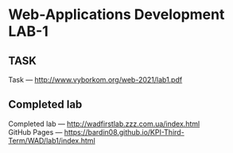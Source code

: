 # Web-Applications Development LAB-1

## TASK
Task — http://www.vyborkom.org/web-2021/lab1.pdf

## Completed lab
Completed lab — http://wadfirstlab.zzz.com.ua/index.html <br/>
GitHub Pages  — https://bardin08.github.io/KPI-Third-Term/WAD/lab1/index.html
